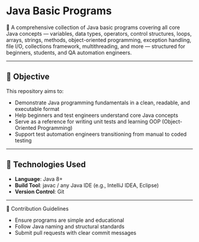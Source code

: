 # Java Basic Programs

🚀 A comprehensive collection of Java basic programs covering all core Java concepts — variables, data types, operators, control structures, loops, arrays, strings, methods, object-oriented programming, exception handling, file I/O, collections framework, multithreading, and more — structured for beginners, students, and QA automation engineers.

---

## 📌 Objective

This repository aims to:

- Demonstrate Java programming fundamentals in a clean, readable, and executable format
- Help beginners and test engineers understand core Java concepts
- Serve as a reference for writing unit tests and learning OOP (Object-Oriented Programming)
- Support test automation engineers transitioning from manual to coded testing

---

## 🔧 Technologies Used

- **Language**: Java 8+
- **Build Tool**: javac / any Java IDE (e.g., IntelliJ IDEA, Eclipse)
- **Version Control**: Git

---


🧩 Contribution Guidelines
- Ensure programs are simple and educational
- Follow Java naming and structural standards
- Submit pull requests with clear commit messages


